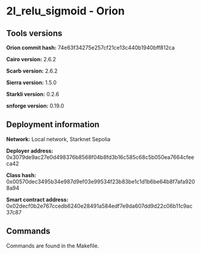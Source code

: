 # 2l_relu_sigmoid - Orion

## Tools versions

**Orion commit hash:** 74e63f34275e257cf21ce13c440b1940bff812ca

**Cairo version:** 2.6.2

**Scarb version:** 2.6.2

**Sierra version:** 1.5.0

**Starkli version:** 0.2.6

**snforge version:** 0.19.0

## Deployment information

**Network:** Local network, Starknet Sepolia

**Deployer address:** 0x3079de9ac27e0d498376b8568f04b8fd3b16c585c68c5b050ea7664cfeeca42

**Class hash:** 0x00570dec3495b34e987d9ef03e99534f23b83be1c1d1b6be64b8f7afa9208a94

**Smart contract address:** 0x02decf0b2e767ccedb6240e28491a584edf7e9da607dd9d22c06b11c9ac37c87

## Commands

Commands are found in the Makefile.
